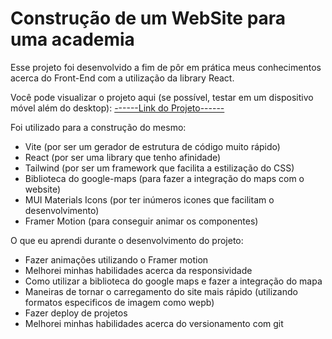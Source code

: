 # Construção de um WebSite para uma academia

Esse projeto foi desenvolvido a fim de pôr em prática meus conhecimentos acerca do Front-End com a utilização da library React.

Você pode visualizar o projeto aqui (se possível, testar em um dispositivo móvel além do desktop): <a href="https://atlante.vercel.app/" target="_blank">------Link do Projeto------</a>

Foi utilizado para a construção do mesmo:
- Vite (por ser um gerador de estrutura de código muito rápido)
- React (por ser uma library que tenho afinidade)
- Tailwind (por ser um framework que facilita a estilização do CSS)
- Biblioteca do google-maps (para fazer a integração do maps com o website)
- MUI Materials Icons (por ter inúmeros icones que facilitam o desenvolvimento)
- Framer Motion (para conseguir animar os componentes)

O que eu aprendi durante o desenvolvimento do projeto:
- Fazer animações utilizando o Framer motion
- Melhorei minhas habilidades acerca da responsividade
- Como utilizar a biblioteca do google maps e fazer a integração do mapa
- Maneiras de tornar o carregamento do site mais rápido (utilizando formatos especificos de imagem como wepb)
- Fazer deploy de projetos
- Melhorei minhas habilidades acerca do versionamento com git
